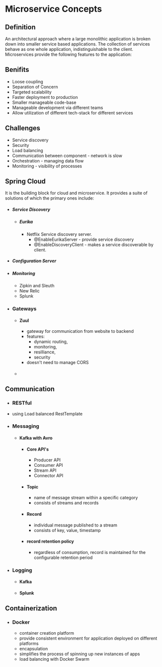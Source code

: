 # Microservice Concepts

## Definition
An architectural approach where a large monolithic application is broken down into smaller service based applications. 
The collection of services behave as one whole application, indistinguishable to the client. Microservices provide the following features to the application:
## Benifits
-  Loose coupling
-  Separation of Concern
-  Targeted scalability
-  Faster deployment to production
-  Smaller manageable code-base
-  Manageable development via different teams
-  Allow utilization of different tech-stack for different services
## Challenges
-  Service discovery
-  Security
-  Load balancing
-  Communication between component - network is slow
-  Orchestration - managing data flow
-  Monitoring - visibility of processes

## Spring Cloud
It is the building block for cloud and microservice. It provides a suite of solutions of which the primary ones include:
- ##### Service Discovery
  - ##### Eurika
    - Netflix Service discovery server. 
      - @EnableEurikaServer - provide service discovery
      - @EnableDiscoveryClient - makes a service discoverable by client.
- ##### Configuration Server
- ##### Monitoring
  - Zipkin and Sleuth
  - New Relic
  - Splunk
- ### Gateways
  - #### Zuul
    - gateway for communication from website to backend
    - features: 
      - dynamic routing, 
      - monitoring, 
      - resilliance, 
      - security
    - doesn't need to manage CORS
  - #### 

## Communication
-  ### RESTful
  - using Load balanced RestTemplate  
- ### Messaging
  - #### Kafka with Avro
    - #### Core API's
      - Producer API
      - Consumer API
      - Stream API
      - Connector API
    - #### Topic
      - name of message stream within a specific category
      - consists of streams and records
    - #### Record
      - individual message published to a stream
      - consists of key, value, timestamp
    - #### record retention policy
      - regardless of consumption, record is maintained for the configurable retention period
- ### Logging
  - #### Kafka
  - #### Splunk

## Containerization
- ### Docker
  - container creation platform
  - provide consistent environment for application deployed on different platforms
  - encapsulation 
  - simplifies the process of spinning up new instances of apps
  - load balancing with Docker Swarm